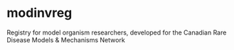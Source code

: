 modinvreg
=========

Registry for model organism researchers, developed for the Canadian Rare Disease Models &amp; Mechanisms Network
